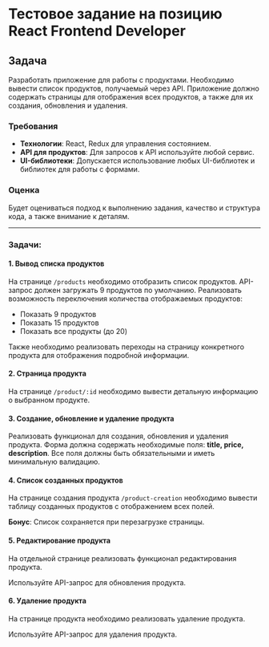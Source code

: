 # Тестовое задание на позицию React Frontend Developer

## Задача

Разработать приложение для работы с продуктами. Необходимо вывести список продуктов, получаемый через API. Приложение должно содержать страницы для отображения всех продуктов, а также для их создания, обновления и удаления.

### Требования

- **Технологии**: React, Redux для управления состоянием.
- **API для продуктов**: Для запросов к API используйте любой сервис.
- **UI-библиотеки**: Допускается использование любых UI-библиотек и библиотек для работы с формами.

### Оценка

Будет оцениваться подход к выполнению задания, качество и структура кода, а также внимание к деталям.

___

### Задачи:

#### 1. **Вывод списка продуктов**

На странице `/products` необходимо отобразить список продуктов. API-запрос должен загружать 9 продуктов по умолчанию. Реализовать возможность переключения количества отображаемых продуктов:

- Показать 9 продуктов
- Показать 15 продуктов
- Показать все продукты (до 20)

Также необходимо реализовать переходы на страницу конкретного продукта для отображения подробной информации.

#### 2. **Страница продукта**

На странице `/product/:id` необходимо вывести детальную информацию о выбранном продукте.

#### 3. **Создание, обновление и удаление продукта**

Реализовать функционал для создания, обновления и удаления продукта. Форма должна содержать необходимые поля: **title, price, description**. Все поля должны быть обязательными и иметь минимальную валидацию.

#### 4. **Список созданных продуктов**

На странице создания продукта `/product-creation` необходимо вывести таблицу созданных продуктов с отображением всех полей.

**Бонус**: Список сохраняется при перезагрузке страницы.

#### 5. **Редактирование продукта**

На отдельной странице реализовать функционал редактирования продукта.

Используйте API-запрос для обновления продукта.

#### 6. **Удаление продукта**

На странице продукта необходимо реализовать удаление продукта.

Используйте API-запрос для удаления продукта.
